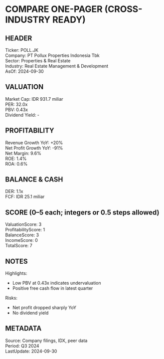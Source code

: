 # COMPARE ONE-PAGER (CROSS-INDUSTRY READY)

## HEADER
Ticker: POLL.JK  
Company: PT Pollux Properties Indonesia Tbk  
Sector: Properties & Real Estate  
Industry: Real Estate Management & Development  
AsOf: 2024-09-30

## VALUATION
Market Cap: IDR 931.7 miliar  
PER: 32.0x  
PBV: 0.43x  
Dividend Yield: -

## PROFITABILITY
Revenue Growth YoY: +20%  
Net Profit Growth YoY: -91%  
Net Margin: 9.6%  
ROE: 1.4%  
ROA: 0.6%

## BALANCE & CASH
DER: 1.1x  
FCF: IDR 25.1 miliar

## SCORE (0–5 each; integers or 0.5 steps allowed)
ValuationScore: 3  
ProfitabilityScore: 1  
BalanceScore: 3  
IncomeScore: 0  
TotalScore: 7

## NOTES
Highlights:
- Low PBV at 0.43x indicates undervaluation
- Positive free cash flow in latest quarter

Risks:
- Net profit dropped sharply YoY
- No dividend yield

## METADATA
Source: Company filings, IDX, peer data  
Period: Q3 2024  
LastUpdate: 2024-09-30